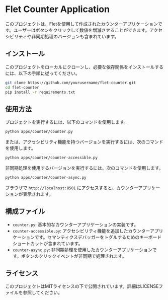 # Flet Counter Application

このプロジェクトは、Fletを使用して作成されたカウンターアプリケーションです。ユーザーはボタンをクリックして数値を増減させることができます。アクセシビリティや非同期処理のバージョンも含まれています。

## インストール

このプロジェクトをローカルにクローンし、必要な依存関係をインストールするには、以下の手順に従ってください。

```bash
git clone https://github.com/yourusername/flet-counter.git
cd flet-counter
pip install -r requirements.txt
```

## 使用方法

プロジェクトを実行するには、以下のコマンドを使用します。

```bash
python apps/counter/counter.py
```

または、アクセシビリティ機能を持つバージョンを実行するには、次のコマンドを使用します。

```bash
python apps/counter/counter-accessible.py
```

非同期処理を使用するバージョンを実行するには、次のコマンドを使用します。

```bash
python apps/counter/counter-async.py
```

ブラウザで `http://localhost:8501` にアクセスすると、カウンターアプリケーションが表示されます。

## 構成ファイル

- `counter.py`: 基本的なカウンターアプリケーションの実装です。
- `counter-accessible.py`: アクセシビリティ機能を追加したカウンターアプリケーションです。セマンティクスデバッガーをトグルするためのキーボードショートカットが含まれています。
- `counter-async.py`: 非同期処理を使用したカウンターアプリケーションです。ボタンのクリックイベントが非同期で処理されます。

## ライセンス

このプロジェクトはMITライセンスの下で公開されています。詳細はLICENSEファイルを参照してください。